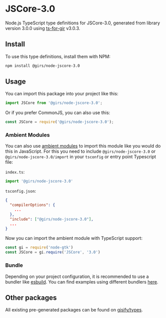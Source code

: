 
# JSCore-3.0

Node.js TypeScript type definitions for JSCore-3.0, generated from library version 3.0.0 using [ts-for-gir](https://github.com/gjsify/ts-for-gir) v3.0.3.


## Install

To use this type definitions, install them with NPM:
```bash
npm install @girs/node-jscore-3.0
```

## Usage

You can import this package into your project like this:
```ts
import JSCore from '@girs/node-jscore-3.0';
```

Or if you prefer CommonJS, you can also use this:
```ts
const JSCore = require('@girs/node-jscore-3.0');
```

### Ambient Modules

You can also use [ambient modules](https://github.com/gjsify/ts-for-gir/tree/main/packages/cli#ambient-modules) to import this module like you would do this in JavaScript.
For this you need to include `@girs/node-jscore-3.0` or `@girs/node-jscore-3.0/import` in your `tsconfig` or entry point Typescript file:

`index.ts`:
```ts
import '@girs/node-jscore-3.0'
```

`tsconfig.json`:
```json
{
  "compilerOptions": {
    ...
  },
  "include": ["@girs/node-jscore-3.0"],
  ...
}
```

Now you can import the ambient module with TypeScript support: 

```ts
const gi = require('node-gtk')
const JSCore = gi.require('JSCore', '3.0')
```


### Bundle

Depending on your project configuration, it is recommended to use a bundler like [esbuild](https://esbuild.github.io/). You can find examples using different bundlers [here](https://github.com/gjsify/ts-for-gir/tree/main/examples).

## Other packages

All existing pre-generated packages can be found on [gjsify/types](https://github.com/gjsify/types).

